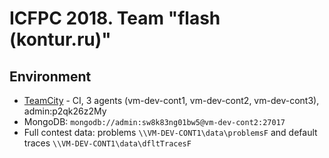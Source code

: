 # ICFPC 2018. Team "flash (kontur.ru)"

## Environment

* [TeamCity](http://vm-dev-cont1) - CI, 3 agents (vm-dev-cont1, vm-dev-cont2, vm-dev-cont3), admin:p2qk26z2My
* MongoDB: `mongodb://admin:sw8k83ng01bw5@vm-dev-cont2:27017`
* Full contest data: problems `\\VM-DEV-CONT1\data\problemsF` and default traces `\\VM-DEV-CONT1\data\dfltTracesF`
